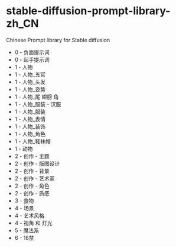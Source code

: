 # stable-diffusion-prompt-library-zh_CN
Chinese Prompt library for Stable diffusion

- 0 - 负面提示词
- 0 - 起手提示词
- 1 - 人物
- 1 - 人物_五官
- 1 - 人物_头发
- 1 - 人物_姿势
- 1 - 人物_尾 翅膀 角
- 1 - 人物_服装 - 汉服
- 1 - 人物_服装
- 1 - 人物_表情
- 1 - 人物_装饰
- 1 - 人物_角色
- 1 - 人物_鞋袜帽
- 1 - 动物
- 2 - 创作 - 主题
- 2 - 创作 - 版图设计
- 2 - 创作 - 背景
- 2 - 创作 - 艺术家
- 2 - 创作 - 角色
- 2 - 创作 - 质感
- 3 - 食物
- 4 - 场景
- 4 - 艺术风格
- 4 - 视角 和 灯光 
- 5 - 魔法系
- 6 - 18禁
